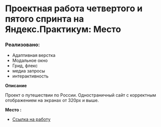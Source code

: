 # Проектная работа четвертого и пятого спринта на Яндекс.Практикум: Место

### Реализовано:
* Адаптивная верстка
* Модальное окно
* Грид, флекс
* медиа запросы
* интерактивность

**Описание**

Проект о путешествии по России. 
Одностраничный сайт с корректным отображением на экранах от 320px и выше.
 
   
**Место :**

* [Ссылка на работу](https://victoria-dem.github.io/mesto/.)